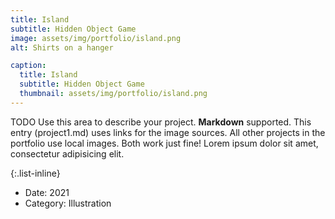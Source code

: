 ```yaml
---
title: Island
subtitle: Hidden Object Game
image: assets/img/portfolio/island.png
alt: Shirts on a hanger

caption:
  title: Island
  subtitle: Hidden Object Game
  thumbnail: assets/img/portfolio/island.png
---
```

TODO
Use this area to describe your project. **Markdown** supported. This entry (project1.md) uses links for the image sources. All other projects in the portfolio use local images. Both work just fine! Lorem ipsum dolor sit amet, consectetur adipisicing elit. 

{:.list-inline}
- Date: 2021
- Category: Illustration

